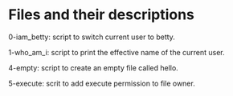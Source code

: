 # Files and their descriptions
0-iam_betty: script to switch current user to betty.

1-who_am_i: script to print the effective name of the current user.

4-empty: script to create an empty file called hello.

5-execute: scrit to add execute permission to file owner. 
